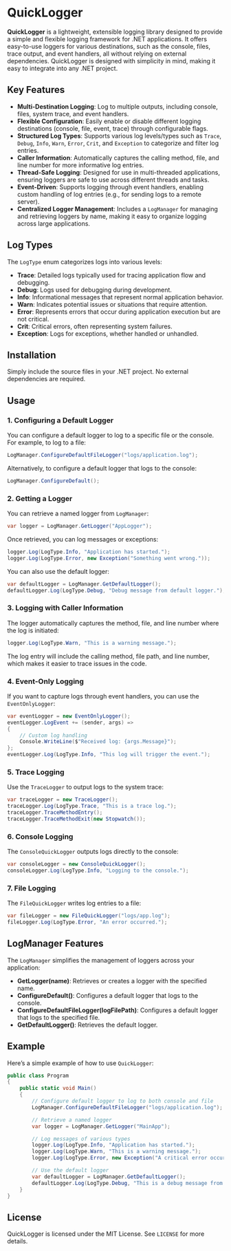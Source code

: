 
# QuickLogger

**QuickLogger** is a lightweight, extensible logging library designed to provide a simple and flexible logging framework for .NET applications. It offers easy-to-use loggers for various destinations, such as the console, files, trace output, and event handlers, all without relying on external dependencies. QuickLogger is designed with simplicity in mind, making it easy to integrate into any .NET project.

## Key Features

- **Multi-Destination Logging**: Log to multiple outputs, including console, files, system trace, and event handlers.
- **Flexible Configuration**: Easily enable or disable different logging destinations (console, file, event, trace) through configurable flags.
- **Structured Log Types**: Supports various log levels/types such as `Trace`, `Debug`, `Info`, `Warn`, `Error`, `Crit`, and `Exception` to categorize and filter log entries.
- **Caller Information**: Automatically captures the calling method, file, and line number for more informative log entries.
- **Thread-Safe Logging**: Designed for use in multi-threaded applications, ensuring loggers are safe to use across different threads and tasks.
- **Event-Driven**: Supports logging through event handlers, enabling custom handling of log entries (e.g., for sending logs to a remote server).
- **Centralized Logger Management**: Includes a `LogManager` for managing and retrieving loggers by name, making it easy to organize logging across large applications.

## Log Types

The `LogType` enum categorizes logs into various levels:

- **Trace**: Detailed logs typically used for tracing application flow and debugging.
- **Debug**: Logs used for debugging during development.
- **Info**: Informational messages that represent normal application behavior.
- **Warn**: Indicates potential issues or situations that require attention.
- **Error**: Represents errors that occur during application execution but are not critical.
- **Crit**: Critical errors, often representing system failures.
- **Exception**: Logs for exceptions, whether handled or unhandled.

## Installation

Simply include the source files in your .NET project. No external dependencies are required.

## Usage

### 1. Configuring a Default Logger

You can configure a default logger to log to a specific file or the console. For example, to log to a file:

```csharp
LogManager.ConfigureDefaultFileLogger("logs/application.log");
```

Alternatively, to configure a default logger that logs to the console:

```csharp
LogManager.ConfigureDefault();
```

### 2. Getting a Logger

You can retrieve a named logger from `LogManager`:

```csharp
var logger = LogManager.GetLogger("AppLogger");
```

Once retrieved, you can log messages or exceptions:

```csharp
logger.Log(LogType.Info, "Application has started.");
logger.Log(LogType.Error, new Exception("Something went wrong."));
```

You can also use the default logger:

```csharp
var defaultLogger = LogManager.GetDefaultLogger();
defaultLogger.Log(LogType.Debug, "Debug message from default logger.");
```

### 3. Logging with Caller Information

The logger automatically captures the method, file, and line number where the log is initiated:

```csharp
logger.Log(LogType.Warn, "This is a warning message.");
```

The log entry will include the calling method, file path, and line number, which makes it easier to trace issues in the code.

### 4. Event-Only Logging

If you want to capture logs through event handlers, you can use the `EventOnlyLogger`:

```csharp
var eventLogger = new EventOnlyLogger();
eventLogger.LogEvent += (sender, args) =>
{
    // Custom log handling
    Console.WriteLine($"Received log: {args.Message}");
};
eventLogger.Log(LogType.Info, "This log will trigger the event.");
```

### 5. Trace Logging

Use the `TraceLogger` to output logs to the system trace:

```csharp
var traceLogger = new TraceLogger();
traceLogger.Log(LogType.Trace, "This is a trace log.");
traceLogger.TraceMethodEntry();
traceLogger.TraceMethodExit(new Stopwatch());
```

### 6. Console Logging

The `ConsoleQuickLogger` outputs logs directly to the console:

```csharp
var consoleLogger = new ConsoleQuickLogger();
consoleLogger.Log(LogType.Info, "Logging to the console.");
```

### 7. File Logging

The `FileQuickLogger` writes log entries to a file:

```csharp
var fileLogger = new FileQuickLogger("logs/app.log");
fileLogger.Log(LogType.Error, "An error occurred.");
```

## LogManager Features

The `LogManager` simplifies the management of loggers across your application:

- **GetLogger(name)**: Retrieves or creates a logger with the specified name.
- **ConfigureDefault()**: Configures a default logger that logs to the console.
- **ConfigureDefaultFileLogger(logFilePath)**: Configures a default logger that logs to the specified file.
- **GetDefaultLogger()**: Retrieves the default logger.

## Example

Here’s a simple example of how to use `QuickLogger`:

```csharp
public class Program
{
    public static void Main()
    {
        // Configure default logger to log to both console and file
        LogManager.ConfigureDefaultFileLogger("logs/application.log");

        // Retrieve a named logger
        var logger = LogManager.GetLogger("MainApp");

        // Log messages of various types
        logger.Log(LogType.Info, "Application has started.");
        logger.Log(LogType.Warn, "This is a warning message.");
        logger.Log(LogType.Error, new Exception("A critical error occurred."));

        // Use the default logger
        var defaultLogger = LogManager.GetDefaultLogger();
        defaultLogger.Log(LogType.Debug, "This is a debug message from the default logger.");
    }
}
```

## License

QuickLogger is licensed under the MIT License. See `LICENSE` for more details.
